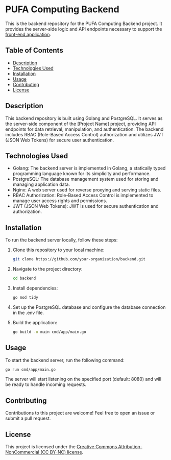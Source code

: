 # PUFA Computing Backend

This is the backend repository for the PUFA Computing Backend project. It provides the server-side logic and API endpoints necessary to support the [front-end application](https://github.com/PUFA-Computing/Frontend).

## Table of Contents

- [Description](#description)
- [Technologies Used](#technologies-used)
- [Installation](#installation)
- [Usage](#usage)
- [Contributing](#contributing)
- [License](#license)

## Description

This backend repository is built using Golang and PostgreSQL. It serves as the server-side component of the [Project Name] project, providing API endpoints for data retrieval, manipulation, and authentication. The backend includes RBAC (Role-Based Access Control) authorization and utilizes JWT (JSON Web Tokens) for secure user authentication.

## Technologies Used

- Golang: The backend server is implemented in Golang, a statically typed programming language known for its simplicity and performance.
- PostgreSQL: The database management system used for storing and managing application data.
- Nginx: A web server used for reverse proxying and serving static files.
- RBAC Authorization: Role-Based Access Control is implemented to manage user access rights and permissions.
- JWT (JSON Web Tokens): JWT is used for secure authentication and authorization.

## Installation

To run the backend server locally, follow these steps:

1. Clone this repository to your local machine:

   ```bash
   git clone https://github.com/your-organization/backend.git
2. Navigate to the project directory:
   ```bash
   cd backend
4. Install dependencies:
   ```bash
   go mod tidy
6. Set up the PostgreSQL database and configure the database connection in the .env file.
8. Build the application:
   ```bash
   go build -o main cmd/app/main.go

## Usage

To start the backend server, run the following command:
```bash
go run cmd/app/main.go
```
The server will start listening on the specified port (default: 8080) and will be ready to handle incoming requests.

## Contributing

Contributions to this project are welcome! Feel free to open an issue or submit a pull request.

## License
This project is licensed under the [Creative Commons Attribution-NonCommercial (CC BY-NC) license](LICENSE).
